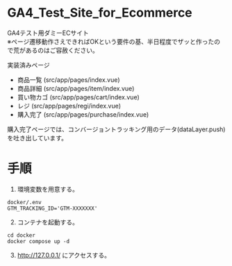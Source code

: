 # GA4_Test_Site_for_Ecommerce
GA4テスト用ダミーECサイト  
※ページ遷移動作さえできればOKという要件の基、半日程度でザッと作ったので荒があるのはご容赦ください。  

実装済みページ  
 - 商品一覧 (src/app/pages/index.vue)
 - 商品詳細 (src/app/pages/item/index.vue)
 - 買い物カゴ (src/app/pages/cart/index.vue)
 - レジ (src/app/pages/regi/index.vue)
 - 購入完了 (src/app/pages/purchase/index.vue)
  
購入完了ページでは、コンバージョントラッキング用のデータ(dataLayer.push)を吐き出しています。  
  
# 手順
1. 環境変数を用意する。
```
docker/.env
GTM_TRACKING_ID='GTM-XXXXXXX'
```

2. コンテナを起動する。
```
cd docker
docker compose up -d
```

3. http://127.0.0.1/ にアクセスする。

